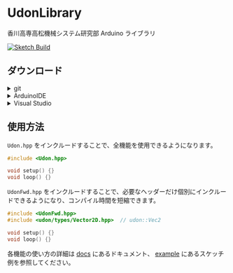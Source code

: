 # UdonLibrary

香川高専高松機械システム研究部 Arduino ライブラリ

[![Sketch Build](https://github.com/udonrobo/UdonLibrary/actions/workflows/arduino-cli.yml/badge.svg)](https://github.com/udonrobo/UdonLibrary/actions/workflows/arduino-cli.yml)

## ダウンロード

<details>
<summary> git </summary>

ライブラリのバージョン管理に git を使用します。インストールしていない場合はインストールしてください。

-   公式ページから

    https://git-scm.com/download

-   ターミナルから

    winget (windows)

    ```sh
    winget install --id Git.Git -e --source winget
    ```

    apt (linux)

    ```sh
    sudo apt-get update
    sudo apt-get install git-all
    ```

    homebrew (mac os 等)

    ```sh
    brew install git
    ```

    インストール確認

    ```sh
    git version
    ```

> 本ライブラリのレポジトリはプライベートです。クローンするには udonrobo organization に 参加している github アカウントと、 git が紐付いている必要があります。git インストール後、初回のクローン時に紐付けを求められます。

</details>

<details>
<summary> ArduinoIDE </summary>

-   追加

    Arduinoにはライブラリを保存する特定のディレクトリがあります。その場所を見つけて、新しいライブラリを追加します。

    > 既定値: `~/Documents/Arduino/libraries`
    >
    > 変更している場合: `ファイル > 環境設定 > スケッチブックの保存場所欄` + `/libraries`

    > ```sh
    > # ターミナルを開き、調べたディレクトリに移動
    > cd ~/Documents/Arduino/libraries
    >
    > # 本ライブラリクローン
    > git clone https://github.com/udonrobo/UdonLibrary.git
    >
    > # セットアップ実行(依存ライブラリの追加等)
    > ./UdonLibrary/setup.sh
    > ```

-   更新

    > ```sh
    > # 追加する時に調べたlibrariesディレクトリに移動
    > cd ~/Documents/Arduino/libraries/UdonLibrary
    >
    > # ライブラリを更新
    > git pull
    > ```

</details>

<details>
<summary> Visual Studio </summary>

1.  クローン

    -   プロジェクトがリポジトリにある場合

        git submodule を使用して追加します。

        ```sh
        cd ソリューションディレクトリ
        git submodule add -b master https://github.com/udonrobo/UdonLibrary.git ./プロジェクトディレクトリ/UdonLibrary
        ```

    -   プロジェクトがリポジトリでない場合

        ```sh
        cd ソリューションディレクトリ/プロジェクトディレクトリ
        git clone https://github.com/udonrobo/UdonLibrary.git
        ```

2.  インクルードパス追加


    以下の手順で操作します。

    ソリューションエクスプローラ > プロジェクトを右クリック > プロパティ > VC++ディレクトリ > インクルードディレクトリの項目にある `↓` > 編集 > 新しい行の追加(フォルダアイコンボタン)

    新しい項目に `$(ProjectDir)\UdonLibrary\src\` と入力します。`$(ProjectDir)` は プロジェクトディレクトリのパスを表すマクロです。

3.  ディレクトリツリー確認

    次のようなディレクトリ構成になっていれば OK です。

    ```
    test   <-- ソリューションディレクトリ
    │  .gitmodules  <--- git submodule 使用時に生成
    │  test.sln
    │
    └─test   <-- プロジェクトディレクトリ
        │  test.cpp
        │  test.vcxproj
        │  test.vcxproj.filters
        │  test.vcxproj.user
        │
        └─UdonLibrary   <--- うどん
            ├─src
            │  │  Udon.hpp
            │  │
            │  └─udon
            │      ├─
            ...    ...
    ```

-   追加してる図

    ![setup](https://github.com/udonrobo/UdonLibrary/assets/91818705/ab1b9ac1-58a4-4423-aa06-64db38957d08)

</details>

## 使用方法

`Udon.hpp` をインクルードすることで、全機能を使用できるようになります。

```cpp
#include <Udon.hpp>

void setup() {}
void loop() {}
```

`UdonFwd.hpp` をインクルードすることで、必要なヘッダーだけ個別にインクルードできるようになり、コンパイル時間を短縮できます。

```cpp
#include <UdonFwd.hpp>
#include <udon/types/Vector2D.hpp>  // udon::Vec2

void setup() {}
void loop() {}
```

各機能の使い方の詳細は [docs](./docs/) にあるドキュメント、 [example](./example/) にあるスケッチ例を参照してください。
